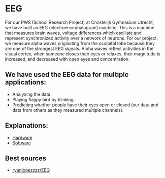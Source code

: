 # EEG
For our PWS (School Research Project) at Christelijk Gymnasium Utrecht, we have built an EEG (electroencephalogram) machine. This is a machine that measures brain waves,  voltage differences which oscillate and represent synchronized activity over a network of neurons. For our project, we measure alpha waves originating from the occipital lobe because they are one of the strongest EEG signals. Alpha waves reflect activities in the visual cortex, when someone closes their eyes or relaxes, their magnitude is increased, and decreased with open eyes and concentration.

## We have used the EEG data for multiple applications:
- Analyzing the data.
- Playing flappy bird by blinking.
- Predicting whether people have their eyes open or closed (our data and data from others as they measured multiple channels).

## Explanations:
- [Hardware](hardware.md)
- [Software](software.md)

## Best sources
- [ryanlopezzzz/EEG](https://github.com/ryanlopezzzz/EEG)

